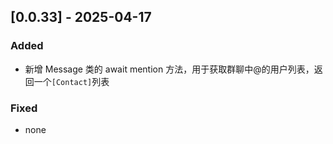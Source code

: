 ## [0.0.33] - 2025-04-17
### Added
- 新增 Message 类的 await mention 方法，用于获取群聊中@的用户列表，返回一个`[Contact]`列表

### Fixed
- none